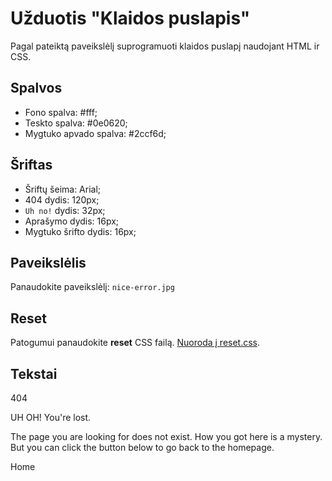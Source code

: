# Užduotis "Klaidos puslapis"

Pagal pateiktą paveikslėlį suprogramuoti klaidos puslapį naudojant HTML ir CSS.

## Spalvos

-   Fono spalva: #fff;
-   Teskto spalva: #0e0620;
-   Mygtuko apvado spalva: #2ccf6d;

## Šriftas

-   Šriftų šeima: Arial;
-   404 dydis: 120px;
-   `Uh no!` dydis: 32px;
-   Aprašymo dydis: 16px;
-   Mygtuko šrifto dydis: 16px;

## Paveikslėlis

Panaudokite paveikslėlį: `nice-error.jpg`

## Reset

Patogumui panaudokite **reset** CSS failą. [Nuoroda į reset.css](https://meyerweb.com/eric/tools/css/reset/).

## Tekstai

404

UH OH! You're lost.

The page you are looking for does not exist. How you got here is a mystery. But you can click the button below to go back to the homepage.

Home